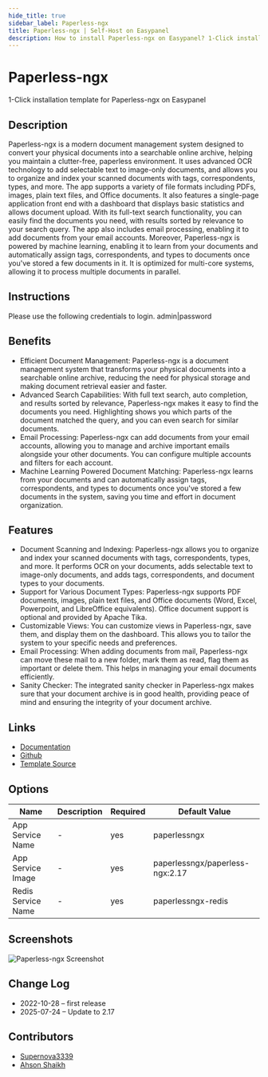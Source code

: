 ```yaml
---
hide_title: true
sidebar_label: Paperless-ngx
title: Paperless-ngx | Self-Host on Easypanel
description: How to install Paperless-ngx on Easypanel? 1-Click installation template for Paperless-ngx on Easypanel
---
```


<!-- generated -->

# Paperless-ngx

1-Click installation template for Paperless-ngx on Easypanel

## Description

Paperless-ngx is a modern document management system designed to convert your physical documents into a searchable online archive, helping you maintain a clutter-free, paperless environment. It uses advanced OCR technology to add selectable text to image-only documents, and allows you to organize and index your scanned documents with tags, correspondents, types, and more. The app supports a variety of file formats including PDFs, images, plain text files, and Office documents. It also features a single-page application front end with a dashboard that displays basic statistics and allows document upload. With its full-text search functionality, you can easily find the documents you need, with results sorted by relevance to your search query. The app also includes email processing, enabling it to add documents from your email accounts. Moreover, Paperless-ngx is powered by machine learning, enabling it to learn from your documents and automatically assign tags, correspondents, and types to documents once you&#39;ve stored a few documents in it. It is optimized for multi-core systems, allowing it to process multiple documents in parallel.

## Instructions

Please use the following credentials to login. admin|password

## Benefits

- Efficient Document Management: Paperless-ngx is a document management system that transforms your physical documents into a searchable online archive, reducing the need for physical storage and making document retrieval easier and faster.
- Advanced Search Capabilities: With full text search, auto completion, and results sorted by relevance, Paperless-ngx makes it easy to find the documents you need. Highlighting shows you which parts of the document matched the query, and you can even search for similar documents.
- Email Processing: Paperless-ngx can add documents from your email accounts, allowing you to manage and archive important emails alongside your other documents. You can configure multiple accounts and filters for each account.
- Machine Learning Powered Document Matching: Paperless-ngx learns from your documents and can automatically assign tags, correspondents, and types to documents once you've stored a few documents in the system, saving you time and effort in document organization.

## Features

- Document Scanning and Indexing: Paperless-ngx allows you to organize and index your scanned documents with tags, correspondents, types, and more. It performs OCR on your documents, adds selectable text to image-only documents, and adds tags, correspondents, and document types to your documents.
- Support for Various Document Types: Paperless-ngx supports PDF documents, images, plain text files, and Office documents (Word, Excel, Powerpoint, and LibreOffice equivalents). Office document support is optional and provided by Apache Tika.
- Customizable Views: You can customize views in Paperless-ngx, save them, and display them on the dashboard. This allows you to tailor the system to your specific needs and preferences.
- Email Processing: When adding documents from mail, Paperless-ngx can move these mail to a new folder, mark them as read, flag them as important or delete them. This helps in managing your email documents efficiently.
- Sanity Checker: The integrated sanity checker in Paperless-ngx makes sure that your document archive is in good health, providing peace of mind and ensuring the integrity of your document archive.

## Links

- [Documentation](https://paperless-ngx.readthedocs.io/en/latest/)
- [Github](https://github.com/paperless-ngx/paperless-ngx)
- [Template Source](https://github.com/easypanel-io/templates/tree/main/templates/paperlessngx)

## Options

Name | Description | Required | Default Value
-|-|-|-
App Service Name | - | yes | paperlessngx
App Service Image | - | yes | paperlessngx/paperless-ngx:2.17
Redis Service Name | - | yes | paperlessngx-redis

## Screenshots

![Paperless-ngx Screenshot](./assets/screenshot.png)

## Change Log

- 2022-10-28 – first release
- 2025-07-24 – Update to 2.17

## Contributors

- [Supernova3339](https://github.com/Supernova3339)
- [Ahson Shaikh](https://github.com/Ahson-Shaikh)
